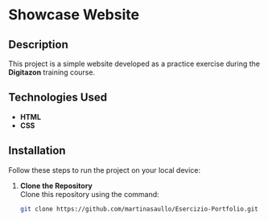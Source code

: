 # Showcase Website

## Description
This project is a simple website developed as a practice exercise during the **Digitazon** training course.

## Technologies Used
- **HTML**
- **CSS**

## Installation
Follow these steps to run the project on your local device:

1. **Clone the Repository**  
   Clone this repository using the command:
   ```bash
   git clone https://github.com/martinasaullo/Esercizio-Portfolio.git

